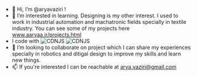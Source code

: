 - 👋 Hi, I’m @aryavaziri !
- 👀 I’m interested in learning. Designing is my other interest. I used to work in industrial automation and machatronic fields specially in textile industry. You can see some of my projects here www.aaryaa.ir/projects.html
- I code with
![CDNJS](https://img.shields.io/badge/-react-61DAFB?style=plastic&logo=react&logoColor=black)
![CDNJS](https://img.shields.io/badge/React-61DAFB?style=&logo=react&logoColor=white)
- 💞️ I’m looking to collaborate on project which I can share my experiences specially in robotics and ditigal design to improve my skills and learn new things.
- 📫 If you're interested I can be reachable at arya.vaziri@gmail.com

<!---
aryavaziri/aryavaziri is a ✨ special ✨ repository because its `README.md` (this file) appears on your GitHub profile.
You can click the Preview link to take a look at your changes.
--->
